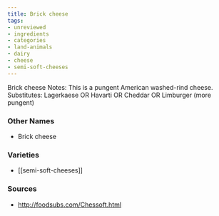 ```yaml
---
title: Brick cheese
tags:
- unreviewed
- ingredients
- categories
- land-animals
- dairy
- cheese
- semi-soft-cheeses
---
```

Brick cheese Notes: This is a pungent American washed-rind cheese. Substitutes: Lagerkaese OR Havarti OR Cheddar OR Limburger (more pungent)

### Other Names

* Brick cheese

### Varieties

* [[semi-soft-cheeses]]

### Sources
* http://foodsubs.com/Chessoft.html
